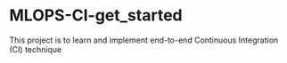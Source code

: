 # MLOPS-CI-get_started
This project is to learn and implement end-to-end Continuous Integration (CI) technique
